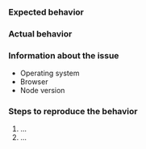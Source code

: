 ### Expected behavior

### Actual behavior

### Information about the issue

  - Operating system
  - Browser
  - Node version

### Steps to reproduce the behavior

  1. ...
  2. ...
